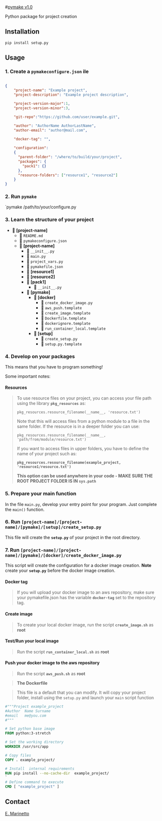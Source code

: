 #[pymake v1.0](https://github.com/nenetto/pymake.git)

Python package for project creation

## Installation

`pip install setup.py`

## Usage

### 1. Create a `pymakeconfigure.json` ile
```json

{
    "project-name": "Example project",
    "project-description": "Example project description",

    "project-version-major":1,
    "project-version-minor":3,

    "git-repo":"https://github.com/user/example.git",

    "author": "AuthorName AuthorLastName",
    "author-email": "author@mail.com",
  
    "docker-tag": "",

    "configuration":
    {
      "parent-folder": "/where/to/build/your/project",
      "packages": {
        "pack1": {}
      },
      "resource-folders": ["resource1", "resource2"]
    }
}

````

### 2. Run **`pymake`**

`pymake /path/to/your/configure.py

### 3. Learn the structure of your project

- :open_file_folder: **[project-name]**
    - :page_with_curl: `README.md`
    - :page_with_curl: `pymakeconfigure.json`
    - :open_file_folder: **[project-name]**
        - :page_with_curl: `__init__.py`
        - :page_with_curl: `main.py`
        - :page_with_curl: `project_vars.py`
        - :page_with_curl: `pymakefile.json`
        - :open_file_folder: **[resource1]**
        - :open_file_folder: **[resource2]**
        - :open_file_folder: **[pack1]**
            - :page_with_curl: `__init__.py`
        - :open_file_folder: **[pymake]**
            - :open_file_folder: **[docker]**
                - :page_with_curl: `create_docker_image.py`
                - :page_with_curl: `aws_push.template`
                - :page_with_curl: `create_image.template`
                - :page_with_curl: `Dockerfile.template`
                - :page_with_curl: `dockerignore.template`
                - :page_with_curl: `run_container_local.template`
            - :open_file_folder: **[setup]**
                - :page_with_curl: `create_setup.py`
                - :page_with_curl: `setup.py.template`
        

### 4. Develop on your packages

This means that you have to program something!

Some important notes:

#### Resources
>To use resource files on your project, you can access your file path using the library **`pkg_resources`** as:
>
>`pkg_resources.resource_filename(__name__, 'resource.txt')`
>
>Note that this will access files from a python module to a file in the same folder. If the resource is in a deeper folder you can use:
>
>`pkg_resources.resource_filename(__name__, 'path/from/module/resource.txt')`
>
>If you want to access files in upper folders, you have to define the name of your project such as:
>
>**`pkg_resources.resource_filename(example_project, 'resource1/resource.txt')`**
>
>**This option can be used anywhere in your code - MAKE SURE THE ROOT PROJECT FOLDER IS IN `sys.path`**


### 5. Prepare your main function

In the file `main.py`, develop your entry point for your program. Just complete the `main()` function.

### 6. Run `[project-name]/[project-name]/[pymake]/[setup]/create_setup.py`

This file will create the **`setup.py`** of your project in the root directory.

### 7. Run `[project-name]/[project-name]/[pymake]/[docker]/create_docker_image.py`

This script will create the configuration for a docker image creation. **Note** create your **`setup.py`** before the docker image creation.

#### Docker tag

>If you will upload your docker image to an aws repository, make sure your pymakefile.json has the variable **`docker-tag`** set to the repository tag.

#### Create image

>To create your local docker image, run the script **`create_image.sh`** as **root**

#### Test/Run your local image

>Run the script **`run_container_local.sh`** as **root**

#### Push your docker image to the **aws** repository

>Run the script **`aws_push.sh`** as **root**
    
>**The Dockerfile**

>This file is a default that you can modify. It will copy your project folder, install using the `setup.py` and launch your `main` script function

```dockerfile
#"""Project example_project
#Author  Name Surname
#email   me@you.com
#"""

# Set python base image
FROM python:3-stretch

# Set the working directory
WORKDIR /usr/src/app

# Copy files
COPY . example_project/

# Install  internal requirements
RUN pip install --no-cache-dir  example_project/
`
# Define command to execute
CMD [ "example_project" ]
```

## Contact
[E. Marinetto](mailto:nenetto@gmail.com)